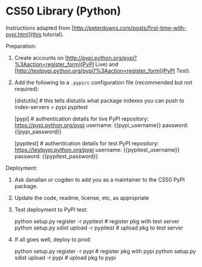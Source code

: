 CS50 Library (Python)
============

Instructions adapted from [http://peterdowns.com/posts/first-time-with-pypi.html](this tutorial).

Preparation:

1. Create accounts on [http://pypi.python.org/pypi?%3Aaction=register_form](PyPI Live) and [http://testpypi.python.org/pypi?%3Aaction=register_form](PyPI Test).
1. Add the following to a `.pypirc` configuration file (recommended but not required):

    [distutils] # this tells distutils what package indexes you can push to
    index-servers =
        pypi
        pypitest

    [pypi] # authentication details for live PyPI
    repository: https://pypi.python.org/pypi
    username: {{pypi_username}}
    password: {{pypi_password}}

    [pypitest] # authentication details for test PyPI
    repository: https://testpypi.python.org/pypi
    username: {{pypitest_username}}
    password: {{pypitest_password}}

Deployment:

1. Ask danallan or cogden to add you as a maintainer to the CS50 PyPI package.
1. Update the code, readme, license, etc, as appropriate
1. Test deployment to PyPI test:

    python setup.py register -r pypitest # register pkg with test server
    python setup.py sdist upload -r pypitest # upload pkg to test server

1. If all goes well, deploy to prod:

    python setup.py register -r pypi # register pkg with pypi
    python setup.py sdist upload -r pypi # upload pkg to pypi

